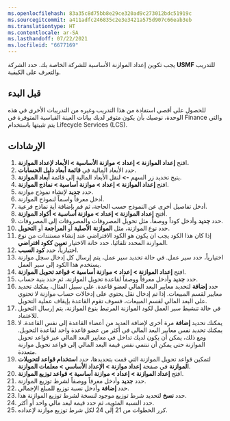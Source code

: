 ```yaml
---
ms.openlocfilehash: 83a35c8d75bb8e29ce320ad9c273012bdc51919c
ms.sourcegitcommit: a411adfc246835c2e3e3421a575d907c66eab3eb
ms.translationtype: HT
ms.contentlocale: ar-SA
ms.lasthandoff: 07/22/2021
ms.locfileid: "6677169"
---
```

يجب تكوين إعداد الموازنة الأساسية للشركة الخاصة بك. حدد الشركة **USMF** للتدريب والتعرف على الكيفية.

## <a name="before-you-begin"></a>قبل البدء

للحصول على أقصى استفادة من هذا التدريب وغيره من التدريبات الأخرى في هذه الوحدة، نوصيك بأن يكون متوفر لديك بيانات العينة القياسية المتوفرة في Finance والتي يتم تثبيتها باستخدام Lifecycle Services ‏(LCS).

## <a name="instructions"></a>الإرشادات 

1.  افتح **إعداد الموازنة > إعداد > موازنة الأساسية > الأبعاد لإعداد الموازنة.**
2.  حدد الأبعاد المالية في **قائمة أبعاد دليل الحسابات**.
3.  يتيح تحديد زر السهم **->** لنقل الأبعاد المالية إلى قائمة **أبعاد الموازنة**.
4.  افتح **إعداد الموازنة > إعداد > موازنة أساسية > نماذج الموازنة**.
5.  حدد **جديد** لإنشاء نموذج موازنة.
6.  أدخل معرفاً واسماً لنموذج الموازنة.
7.  أدخل تفاصيل أخرى عن النموذج حسب الحاجة، ثم قم بإضافة أية نماذج فرعية.
8.  أفتح **إعداد الموازنة > إعداد > موازنة أساسية > أكواد الموازنة**.
9.  حدد **جديد** وأدخل كوداً ووصفاً، مثل تحويل المصروفات والمصروفات إلى المصروفات.
10. حدد نوع الموازنة، مثل **الموازنة** **الأصلية** أو **المراجعة** أو **التحويل**.
11. إذا كان هذا الكود يجب ان يكون هو الكود الافتراضي عند إنشاء مستندات من نوع الموازنة المحدد تلقائيا، حدد خانة الاختيار **تعيين ككود افتراضي**.
12. اختيارياً، حدد **كود السبب**.
13. اختيارياً، حدد سير عمل. في حالة تحديد سير عمل، يتم إرسال كل إدخال سجل موازنة يستخدم هذا الكود إلى سير العمل.
14. افتح **إعداد الموازنة > إعداد > موازنة أساسية > قواعد تحويل الموازنة**.
15. حدد **جديد** وأدخل معرفاً ووصفاً لقاعدة تحويل الموازنة، ثم حدد بنية حساب.
16. حدد **إضافة** لتحديد معايير البعد المالي لعضو قاعدة. على سبيل المثال، يمكنك تحديد معايير لقسم المبيعات. إذا تم إدخال نقل يحتوي على إدخالات حساب موازنة لا تحتوي على البعد المالي لقسم المبيعات، فسوف تقوم القاعدة بإيقاف عملية التحويل.
17. في حالة تنشيط سير العمل لكود الموازنة المرتبط بنوع الموازنة، يتم إرسال التحويل للاعتماد.
18. يمكنك تحديد **إضافة** مرة أخرى لإضافة العديد من أعضاء القاعدة إلى نفس القاعدة. لا يمكنك تحديد نفس معايير البعد المالي في أكثر من عضو قاعدة واحد لقاعدة التحويل. ومع ذلك، يمكن أن يكون لديك تداخل في معايير البعد المالي عبر قواعد تحويل الموازنة حتى يمكن أن تنتمي نفس قيمة البعد المالي إلى قواعد تحويل موازنة متعددة.
19. لتمكين قواعد تحويل الموازنة التي قمت بتحديدها، حدد **استخدام قواعد لتحويلات الموازنة** في صفحة **إعداد موازنة > الإعداد الأساسي > معلمات الموازنة**.
20. افتح **إعداد الموازنة > إعداد > موازنة أساسية > قواعد توزيع الموازنة**.
21. حدد **جديد** وأدخل معرفاً ووصفاً لشرط توزيع الموازنة.
22. حدد **إضافة** وأدخل نسبة توزيع للمبلغ الإجمالي.
23. حدد **نسخ** لتحديد شرط توزيع موجود لنسخة لشرط توزيع الموازنة هذا.
24. حدد النسبة المئوية، ثم حدد قيمة لبعد مالي واحد أو أكثر.
25. كرر الخطوات من 21 إلى 24 لكل شرط توزيع موازنة لإعداده.
